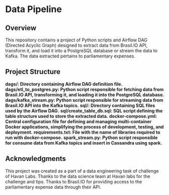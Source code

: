 # Data Pipeline 

## Overview

This repository contains a project of Python scripts and Airflow DAG (Directed Acyclic Graph) designed to extract data from Brasil.IO API, transform it, and load it into a PostgreSQL database or stream the data to Kafka. The data extracted pertains to parliamentary expenses.

## Project Structure

**dags/: Directory containing Airflow DAG definition file.**
**dags/etl_to_postgres.py: Python script responsible for fetching data from Brasil.IO API, transforming it, and loading it into the PostgreSQL database.**
**dags/kafka_stream.py: Python script responsible for streaming data from Brasil.IO API into the Kafka topics.**
**sql/: Directory containing SQL files used by the Airflow DAG.**
**sql/create_table_db.sql: SQL script defining the table structure used to store the extracted data.**
**docker-compose.yml: Central configuration file for defining and managing multi-container Docker applications, simplifying the process of development, testing, and deployment.**
**requirements.txt: File with the name of libraries required to run with docker-compose.**
**spark_stream.py: Python script responsible for consume data from Kafka topics and insert in Cassandra using spark.**

## Acknowledgments

This project was created as a part of a data engineering task of challenge of Havan Labs.
Thanks to the data science team at Havan labs for the challenge and tips.
Thanks to Brasil.IO for providing access to the parliamentary expense data through their API.
